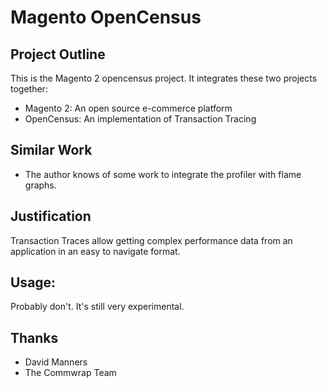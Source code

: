# Magento OpenCensus

## Project Outline

This is the Magento 2 opencensus project. It integrates these two projects together:

- Magento 2: An open source e-commerce platform
- OpenCensus: An implementation of Transaction Tracing

## Similar Work

- The author knows of some work to integrate the profiler with flame graphs.

## Justification

Transaction Traces allow getting complex performance data from an application in an easy to navigate format.

## Usage:

Probably don't. It's still very experimental. 

## Thanks

- David Manners
- The Commwrap Team

